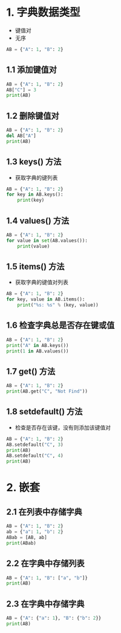 # 1. 字典数据类型

- 键值对
- 无序

```python
AB = {"A": 1, "B": 2}
```



## 1.1 添加键值对

```python
AB = {"A": 1, "B": 2}
AB["C"] = 3
print(AB)
```



## 1.2 删除键值对

```python
AB = {"A": 1, "B": 2}
del AB["A"]
print(AB)
```



## 1.3 keys() 方法

- 获取字典的键列表

```python
AB = {"A": 1, "B": 2}
for key in AB.keys():
    print(key)
```



## 1.4 values() 方法

```python
AB = {"A": 1, "B": 2}
for value in set(AB.values()):
    print(value)
```



## 1.5 items() 方法

- 获取字典的键值对列表

```python
AB = {"A": 1, "B": 2}
for key, value in AB.items():
    print("%s: %s" % (key, value))
```



## 1.6 检查字典总是否存在键或值

```python
AB = {"A": 1, "B": 2}
print("A" in AB.keys())
print(1 in AB.values())
```



## 1.7 get() 方法

```python
AB = {"A": 1, "B": 2}
print(AB.get("C", "Not Find"))
```



## 1.8 setdefault() 方法

- 检查是否存在该键，没有则添加该键值对

```python
AB = {"A": 1, "B": 2}
AB.setdefault("C", 3)
print(AB)
AB.setdefault("C", 4)
print(AB)
```



# 2. 嵌套

## 2.1 在列表中存储字典

```python
AB = {"A": 1, "B": 2}
ab = {"a": 1, "b": 2}
ABab = [AB, ab]
print(ABab)
```



## 2.2 在字典中存储列表

```python
AB = {"A": 1, "B": ["a", "b"]}
print(AB)
```



## 2.3 在字典中存储字典

```python
AB = {"A": {"a": 1}, "B": {"b": 2}}
print(AB)
```

